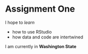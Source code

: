 # Assignment One

I hope to *learn*

- how to use RStudio
- how data and code are intertwined 

I am currently in **Washington State**
